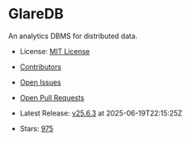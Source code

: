 # GlareDB

An analytics DBMS for distributed data.
- License: [MIT License](https://spdx.org/licenses/MIT.html)

- [Contributors](https://github.com/GlareDB/glaredb/graphs/contributors)
- [Open Issues](https://github.com/GlareDB/glaredb/issues?q=sort%3Aupdated-desc+is%3Aissue+is%3Aopen)
- [Open Pull Requests](https://github.com/GlareDB/glaredb/pulls?q=sort%3Aupdated-desc+is%3Apr+is%3Aopen)
- Latest Release: [v25.6.3](https://github.com/GlareDB/glaredb/releases/tag/v25.6.3) at 2025-06-19T22:15:25Z

- Stars: [975](https://github.com/GlareDB/glaredb/stargazers)

